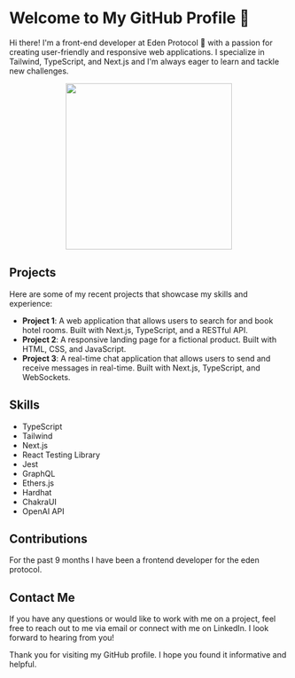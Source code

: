 
# Welcome to My GitHub Profile 👋

Hi there! I'm a front-end developer at Eden Protocol 🌱 with a passion for creating user-friendly and responsive web applications. I specialize in Tailwind, TypeScript, and Next.js and I'm always eager to learn and tackle new challenges.
<div id="header" align="center">
  <img src="https://media.giphy.com/media/jdPMeyv9rn0hZHh8n9/giphy.gif" width="300"/>
</div>


## Projects

Here are some of my recent projects that showcase my skills and experience:

- **Project 1**: A web application that allows users to search for and book hotel rooms. Built with Next.js, TypeScript, and a RESTful API.
- **Project 2**: A responsive landing page for a fictional product. Built with HTML, CSS, and JavaScript.
- **Project 3**: A real-time chat application that allows users to send and receive messages in real-time. Built with Next.js, TypeScript, and WebSockets.

## Skills

- TypeScript
- Tailwind 
- Next.js
- React Testing Library 
- Jest
- GraphQL
- Ethers.js
- Hardhat
- ChakraUI
- OpenAI API

## Contributions

For the past 9 months I have been a frontend developer for the eden protocol. 

## Contact Me

If you have any questions or would like to work with me on a project, feel free to reach out to me via email or connect with me on LinkedIn. I look forward to hearing from you!

Thank you for visiting my GitHub profile. I hope you found it informative and helpful.
